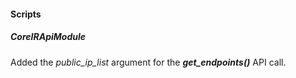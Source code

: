
#### Scripts
##### CoreIRApiModule
Added the *public_ip_list* argument for the ***get_endpoints()*** API call.